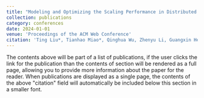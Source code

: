 ```yaml
---
title: "Modeling and Optimizing the Scaling Performance in Distributed Deep Learning Training"
collection: publications
category: conferences
date: 2024-01-01
venue: 'Proceedings of the ACM Web Conference'
citation: 'Ting Liu*, Tianhao Miao*, Qinghua Wu, Zhenyu Li, Guangxin He Jiaoren Wu, Shengzhuo Zhang, Xingwu Yang, Gareth Tyson, Gaogang Xie.'
---
```


The contents above will be part of a list of publications, if the user clicks the link for the publication than the contents of section will be rendered as a full page, allowing you to provide more information about the paper for the reader. When publications are displayed as a single page, the contents of the above "citation" field will automatically be included below this section in a smaller font.
